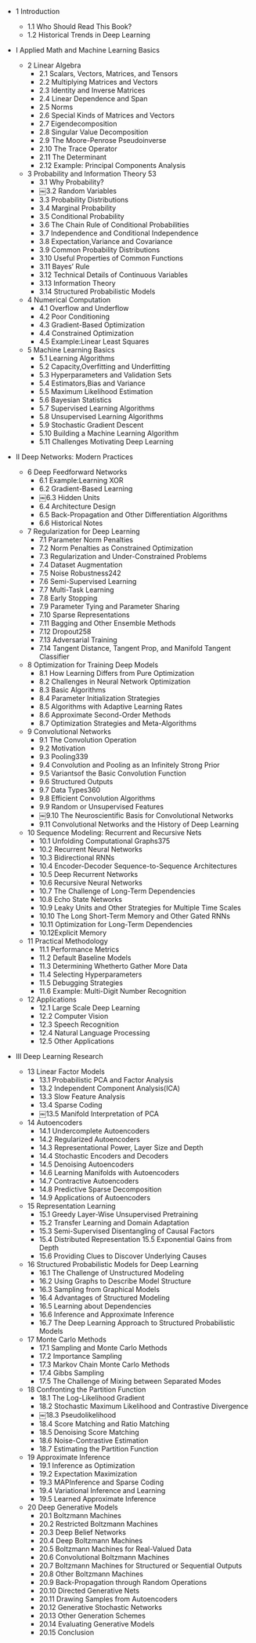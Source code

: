   - 1 Introduction
    - 1.1 Who Should Read This Book?
    - 1.2 Historical Trends in Deep Learning


  - I Applied Math and Machine Learning Basics
    - 2 Linear Algebra
      - 2.1 Scalars, Vectors, Matrices, and Tensors
      - 2.2 Multiplying Matrices and Vectors
      - 2.3 Identity and Inverse Matrices
      - 2.4 Linear Dependence and Span
      - 2.5 Norms
      - 2.6 Special Kinds of Matrices and Vectors
      - 2.7 Eigendecomposition
      - 2.8 Singular Value Decomposition
      - 2.9 The Moore-Penrose Pseudoinverse
      - 2.10 The Trace Operator
      - 2.11 The Determinant
      - 2.12 Example: Principal Components Analysis
    - 3 Probability and Information Theory 53
      - 3.1 Why Probability?
      - ￼3.2 Random Variables
      - 3.3 Probability Distributions
      - 3.4 Marginal Probability
      - 3.5 Conditional Probability
      - 3.6 The Chain Rule of Conditional Probabilities
      - 3.7 Independence and Conditional Independence
      - 3.8 Expectation,Variance and Covariance
      - 3.9 Common Probability Distributions
      - 3.10 Useful Properties of Common Functions
      - 3.11 Bayes’ Rule
      - 3.12 Technical Details of Continuous Variables
      - 3.13 Information Theory
      - 3.14 Structured Probabilistic Models
    - 4 Numerical Computation
      - 4.1 Overflow and Underflow
      - 4.2 Poor Conditioning
      - 4.3 Gradient-Based Optimization
      - 4.4 Constrained Optimization
      - 4.5 Example:Linear Least Squares
    - 5 Machine Learning Basics
      - 5.1 Learning Algorithms
      - 5.2 Capacity,Overfitting and Underfitting
      - 5.3 Hyperparameters and Validation Sets
      - 5.4 Estimators,Bias and Variance
      - 5.5 Maximum Likelihood Estimation
      - 5.6 Bayesian Statistics
      - 5.7 Supervised Learning Algorithms
      - 5.8 Unsupervised Learning Algorithms
      - 5.9 Stochastic Gradient Descent
      - 5.10 Building a Machine Learning Algorithm
      - 5.11 Challenges Motivating Deep Learning


  - II Deep Networks: Modern Practices
    - 6 Deep Feedforward Networks
      - 6.1 Example:Learning XOR
      - 6.2 Gradient-Based Learning
      - ￼6.3 Hidden Units
      - 6.4 Architecture Design
      - 6.5 Back-Propagation and Other Differentiation Algorithms
      - 6.6 Historical Notes
    - 7 Regularization for Deep Learning
      - 7.1 Parameter Norm Penalties
      - 7.2 Norm Penalties as Constrained Optimization
      - 7.3 Regularization and Under-Constrained Problems
      - 7.4 Dataset Augmentation
      - 7.5 Noise Robustness242
      - 7.6 Semi-Supervised Learning
      - 7.7 Multi-Task Learning
      - 7.8 Early Stopping
      - 7.9 Parameter Tying and Parameter Sharing
      - 7.10 Sparse Representations
      - 7.11 Bagging and Other Ensemble Methods
      - 7.12 Dropout258
      - 7.13 Adversarial Training
      - 7.14 Tangent Distance, Tangent Prop, and Manifold Tangent Classifier
    - 8 Optimization for Training Deep Models
      - 8.1 How Learning Differs from Pure Optimization
      - 8.2 Challenges in Neural Network Optimization
      - 8.3 Basic Algorithms
      - 8.4 Parameter Initialization Strategies
      - 8.5 Algorithms with Adaptive Learning Rates
      - 8.6 Approximate Second-Order Methods
      - 8.7 Optimization Strategies and Meta-Algorithms
    - 9 Convolutional Networks
      - 9.1 The Convolution Operation
      - 9.2 Motivation
      - 9.3 Pooling339
      - 9.4 Convolution and Pooling as an Infinitely Strong Prior
      - 9.5 Variantsof the Basic Convolution Function
      - 9.6 Structured Outputs
      - 9.7 Data Types360
      - 9.8 Efficient Convolution Algorithms
      - 9.9 Random or Unsupervised Features
      - ￼9.10 The Neuroscientific Basis for Convolutional Networks
      - 9.11 Convolutional Networks and the History of Deep Learning
    - 10 Sequence Modeling: Recurrent and Recursive Nets
      - 10.1 Unfolding Computational Graphs375
      - 10.2 Recurrent Neural Networks
      - 10.3 Bidirectional RNNs
      - 10.4 Encoder-Decoder Sequence-to-Sequence Architectures
      - 10.5 Deep Recurrent Networks
      - 10.6 Recursive Neural Networks
      - 10.7 The Challenge of Long-Term Dependencies
      - 10.8 Echo State Networks
      - 10.9 Leaky Units and Other Strategies for Multiple Time Scales
      - 10.10 The Long Short-Term Memory and Other Gated RNNs
      - 10.11 Optimization for Long-Term Dependencies
      - 10.12Explicit Memory
    - 11 Practical Methodology
      - 11.1 Performance Metrics
      - 11.2 Default Baseline Models
      - 11.3 Determining Whetherto Gather More Data
      - 11.4 Selecting Hyperparameters
      - 11.5 Debugging Strategies
      - 11.6 Example: Multi-Digit Number Recognition
    - 12 Applications
      - 12.1 Large Scale Deep Learning
      - 12.2 Computer Vision
      - 12.3 Speech Recognition
      - 12.4 Natural Language Processing
      - 12.5 Other Applications


  - III Deep Learning Research
    - 13 Linear Factor Models
      - 13.1 Probabilistic PCA and Factor Analysis 
      - 13.2 Independent Component Analysis(ICA) 
      - 13.3 Slow Feature Analysis 
      - 13.4 Sparse Coding
      - ￼13.5 Manifold Interpretation of PCA
    - 14 Autoencoders
      - 14.1 Undercomplete Autoencoders
      - 14.2 Regularized Autoencoders
      - 14.3 Representational Power, Layer Size and Depth
      - 14.4 Stochastic Encoders and Decoders
      - 14.5 Denoising Autoencoders
      - 14.6 Learning Manifolds with Autoencoders
      - 14.7 Contractive Autoencoders
      - 14.8 Predictive Sparse Decomposition
      - 14.9 Applications of Autoencoders
    - 15 Representation Learning
      - 15.1 Greedy Layer-Wise Unsupervised Pretraining 
      - 15.2 Transfer Learning and Domain Adaptation 
      - 15.3 Semi-Supervised Disentangling of Causal Factors 
      - 15.4 Distributed Representation 15.5 Exponential Gains from Depth 
      - 15.6 Providing Clues to Discover Underlying Causes
    - 16 Structured Probabilistic Models for Deep Learning
      - 16.1 The Challenge of Unstructured Modeling
      - 16.2 Using Graphs to Describe Model Structure
      - 16.3 Sampling from Graphical Models
      - 16.4 Advantages of Structured Modeling
      - 16.5 Learning about Dependencies
      - 16.6 Inference and Approximate Inference
      - 16.7 The Deep Learning Approach to Structured Probabilistic Models
    - 17 Monte Carlo Methods
      - 17.1 Sampling and Monte Carlo Methods 
      - 17.2 Importance Sampling 
      - 17.3 Markov Chain Monte Carlo Methods
      - 17.4 Gibbs Sampling 
      - 17.5 The Challenge of Mixing between Separated Modes
    - 18 Confronting the Partition Function
      - 18.1 The Log-Likelihood Gradient
      - 18.2 Stochastic Maximum Likelihood and Contrastive Divergence
      - ￼18.3 Pseudolikelihood 
      - 18.4 Score Matching and Ratio Matching 
      - 18.5 Denoising Score Matching 
      - 18.6 Noise-Contrastive Estimation 
      - 18.7 Estimating the Partition Function
    - 19 Approximate Inference
      - 19.1 Inference as Optimization 
      - 19.2 Expectation Maximization 
      - 19.3 MAPInference and Sparse Coding 
      - 19.4 Variational Inference and Learning 
      - 19.5 Learned Approximate Inference
    - 20 Deep Generative Models
      - 20.1 Boltzmann Machines 
      - 20.2 Restricted Boltzmann Machines 
      - 20.3 Deep Belief Networks 
      - 20.4 Deep Boltzmann Machines 
      - 20.5 Boltzmann Machines for Real-Valued Data 
      - 20.6 Convolutional Boltzmann Machines
      - 20.7 Boltzmann Machines for Structured or Sequential Outputs 
      - 20.8 Other Boltzmann Machines 
      - 20.9 Back-Propagation through Random Operations       
      - 20.10 Directed Generative Nets
      - 20.11 Drawing Samples from Autoencoders 
      - 20.12 Generative Stochastic Networks 
      - 20.13 Other Generation Schemes 
      - 20.14 Evaluating Generative Models
      - 20.15 Conclusion

